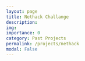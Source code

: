 ```yaml
---
layout: page
title: Nethack Challange
description:  
img: 
importance: 0
category: Past Projects
permalink: /projects/nethack
modal: False
---
```

